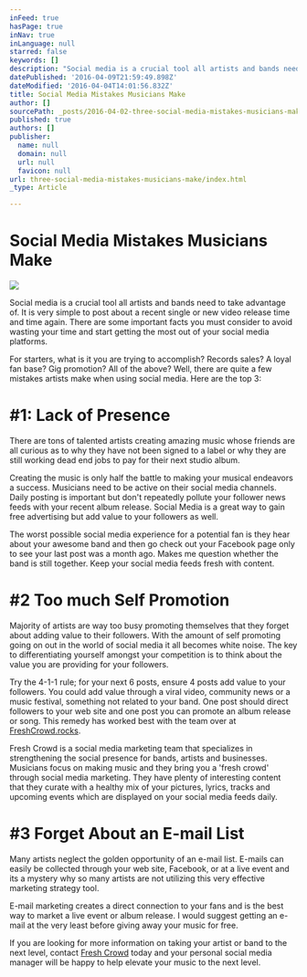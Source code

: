 ```yaml
---
inFeed: true
hasPage: true
inNav: true
inLanguage: null
starred: false
keywords: []
description: "Social media is a crucial tool all artists and bands need to take advantage of. It is very simple to post about a recent single or\_new video release time and time again.\_There are some important facts you must consider to avoid wasting your time and start getting the most out of your social media platforms."
datePublished: '2016-04-09T21:59:49.898Z'
dateModified: '2016-04-04T14:01:56.832Z'
title: Social Media Mistakes Musicians Make
author: []
sourcePath: _posts/2016-04-02-three-social-media-mistakes-musicians-make.md
published: true
authors: []
publisher:
  name: null
  domain: null
  url: null
  favicon: null
url: three-social-media-mistakes-musicians-make/index.html
_type: Article

---
```

# Social Media Mistakes Musicians Make
![](https://the-grid-user-content.s3-us-west-2.amazonaws.com/6d159292-2298-4cf4-989f-ce9728daa0d4.jpg)

Social media is a crucial tool all artists and bands need to take advantage of. It is very simple to post about a recent single or new video release time and time again. There are some important facts you must consider to avoid wasting your time and start getting the most out of your social media platforms.

For starters, what is it you are trying to accomplish? Records sales? A loyal fan base? Gig promotion? All of the above? Well, there are quite a few mistakes artists make when using social media. Here are the top 3:

# \#1: Lack of Presence

There are tons of talented artists creating amazing music whose friends are all curious as to why they have not been signed to a label or why they are still working dead end jobs to pay for their next studio album. 

Creating the music is only half the battle to making your musical endeavors a success. Musicians need to be active on their social media channels. Daily posting is important but don't repeatedly pollute your follower news feeds with your recent album release. Social Media is a great way to gain free advertising but add value to your followers as well.

The worst possible social media experience for a potential fan is they hear about your awesome band and then go check out your Facebook page only to see your last post was a month ago. Makes me question whether the band is still together. Keep your social media feeds fresh with content.

# \#2 Too much Self Promotion

Majority of artists are way too busy promoting themselves that they forget about adding value to their followers. With the amount of self promoting going on out in the world of social media it all becomes white noise. The key to differentiating yourself amongst your competition is to think about the value you are providing for your followers.

Try the 4-1-1 rule; for your next 6 posts, ensure 4 posts add value to your followers. You could add value through a viral video, community news or a music festival, something not related to your band. One post should direct followers to your web site and one post you can promote an album release or song. This remedy has worked best with the team over at [FreshCrowd.rocks][0].

Fresh Crowd is a social media marketing team that specializes in strengthening the social presence for bands, artists and businesses. Musicians focus on making music and they bring you a 'fresh crowd' through social media marketing. They have plenty of interesting content that they curate with a healthy mix of your pictures, lyrics, tracks and upcoming events which are displayed on your social media feeds daily.

# \#3 Forget About an E-mail List

Many artists neglect the golden opportunity of an e-mail list. E-mails can easily be collected through your web site, Facebook, or at a live event and its a mystery why so many artists are not utilizing this very effective marketing strategy tool.

E-mail marketing creates a direct connection to your fans and is the best way to market a live event or album release. I would suggest getting an e-mail at the very least before giving away your music for free.  

If you are looking for more information on taking your artist or band to the next level, contact [Fresh Crowd][0] today and your personal social media manager will be happy to help elevate your music to the next level.

[0]: http://freshcrowd.rocks/